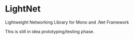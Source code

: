 # LightNet
Lightweight Networking Library for Mono and .Net Framework

This is still in idea prototyping/testing phase.
